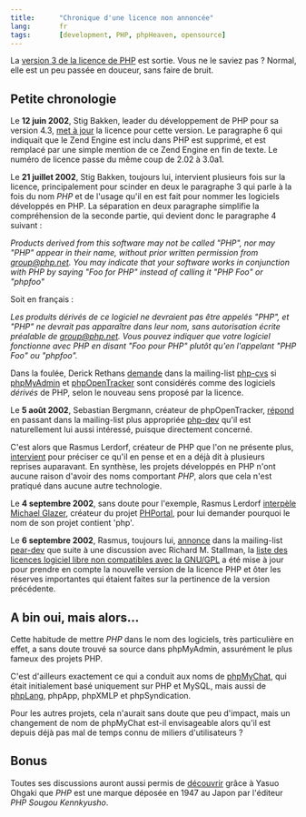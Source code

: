 ```yaml
---
title:      "Chronique d'une licence non annoncée"
lang:       fr
tags:       [development, PHP, phpHeaven, opensource]
---
```


La [version 3 de la licence de PHP](http://www.php.net/license/3_0.txt) est sortie. Vous ne le saviez pas ? Normal, elle est un peu passée en douceur, sans faire de bruit.


## Petite chronologie

Le **12 juin 2002**, Stig Bakken, leader du développement de PHP pour sa version 4.3, [met à jour](http://cvs.php.net/diff.php/php4/LICENSE?login=2&r1=1.17&r2=1.18&ty=h) la licence pour cette version. Le paragraphe 6 qui indiquait que le Zend Engine est inclu dans PHP est supprimé, et est remplacé par une simple mention de ce Zend Engine en fin de texte. Le numéro de licence passe du même coup de 2.02 à 3.0a1.

Le **21 juillet 2002**, Stig Bakken, toujours lui, intervient plusieurs fois sur la licence, principalement pour scinder en deux le paragraphe  3 qui parle à la fois du nom *PHP* et de l'usage qu'il en est fait pour nommer les logiciels développés en PHP. La séparation en deux paragraphe simplifie la compréhension de la seconde partie, qui devient donc le paragraphe 4 suivant :

*Products derived from this software may not be called "PHP", nor may "PHP" appear in their name, without prior written permission from group@php.net.  You may indicate that your software works in conjunction with PHP by saying "Foo for PHP" instead of calling it "PHP Foo" or "phpfoo"*

Soit en français :

*Les produits dérivés de ce logiciel ne devraient pas être appelés "PHP", et "PHP" ne devrait pas apparaître dans leur nom, sans autorisation écrite préalable de group@php.net. Vous pouvez indiquer que votre logiciel fonctionne avec PHP en disant "Foo pour PHP" plutôt qu'en l'appelant "PHP Foo" ou "phpfoo".*

Dans la foulée, Derick Rethans [demande](http://marc.theaimsgroup.com/?l=php-cvs&m=102727165608460&w=2) dans la mailing-list [php-cvs](http://marc.theaimsgroup.com/?l=php-cvs&r=1&w=2) si [phpMyAdmin](http://www.phpmyadmin.net/) et [phpOpenTracker](http://phpopentracker.de/) sont considérés comme des logiciels *dérivés* de PHP, selon le nouveau sens proposé par la licence.

Le **5 août 2002**, Sebastian Bergmann, créateur de phpOpenTracker, [répond](http://marc.theaimsgroup.com/?l=php-dev&m=102858914124505&w=2) en passant dans la mailing-list plus appropriée [php-dev](http://marc.theaimsgroup.com/?l=php-dev&r=1&w=2) qu'il est naturellement lui aussi intéressé, puisque directement concerné.

C'est alors que Rasmus Lerdorf, créateur de PHP que l'on ne présente plus, [intervient](http://marc.theaimsgroup.com/?l=php-dev&m=102859018225314&w=2)  pour préciser ce qu'il en pense et en a déjà dit à plusieurs reprises auparavant. En synthèse, les projets développés en PHP n'ont aucune raison d'avoir des noms comportant *PHP*, alors que cela n'est pratiqué dans aucune autre technologie.

Le **4 septembre 2002**, sans doute pour l'exemple, Rasmus Lerdorf [interpèle](http://www.advogato.org/person/rasmus/diary.html?start=69)   [Michael Glazer](http://www.advogato.org/person/mglazer/), créateur du projet [PHPortal](http://freshmeat.net/projects/phportal/), pour lui demander pourquoi le nom de son projet contient 'php'.

Le **6 septembre 2002**, Rasmus, toujours lui, [annonce](http://marc.theaimsgroup.com/?l=pear-dev&m=103134676127239&w=2) dans la mailing-list [pear-dev](http://marc.theaimsgroup.com/?l=pear-dev&r=1&w=2) que suite à une discussion avec Richard M. Stallman, la [liste des licences logiciel libre non compatibles avec la GNU/GPL](http://www.gnu.org/licenses/license-list.html#GPLIncompatibleLicenses) a été mise à jour pour prendre en compte la nouvelle version de la licence PHP et ôter les réserves importantes qui étaient faites sur la pertinence de la version précédente.

## A bin oui, mais alors…

Cette habitude de mettre *PHP* dans le nom des logiciels, très particulière en effet, a sans doute trouvé sa source dans phpMyAdmin, assurément le plus fameux des projets PHP.

C'est d'ailleurs exactement ce qui a conduit aux noms de [phpMyChat](http://www.phpheaven.net/phpmychat:home), qui était initialement basé uniquement sur PHP et MySQL, mais aussi de [phpLang](http://www.phpheaven.net/phplang:home), phpApp, phpXMLP et phpSyndication.

Pour les autres projets, cela n'aurait sans doute que peu d'impact, mais un changement de nom de phpMyChat est-il envisageable alors qu'il est depuis déjà pas mal de temps connu de miliers d'utilisateurs ?

## Bonus

Toutes ses discussions auront aussi permis de [découvrir](http://marc.theaimsgroup.com/?l=php-cvs&m=102738953806371&w=2) grâce à Yasuo Ohgaki que *PHP* est une marque déposée en 1947 au Japon par l'éditeur *PHP Sougou Kennkyusho*.

